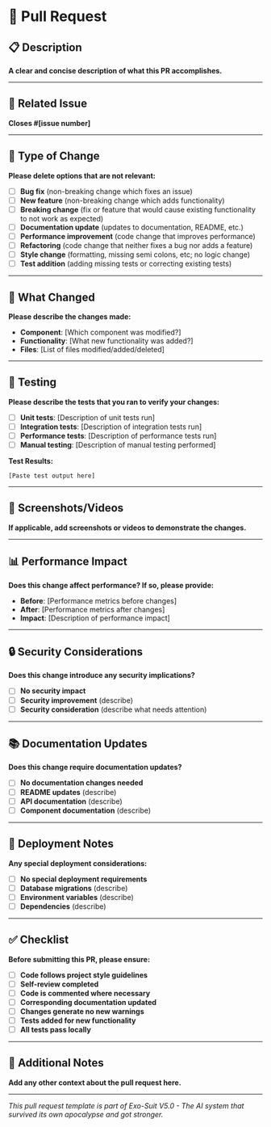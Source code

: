 # 🔄 Pull Request

## 📋 **Description**

**A clear and concise description of what this PR accomplishes.**

---

## 🔗 **Related Issue**

**Closes #[issue number]**

---

## 🧪 **Type of Change**

**Please delete options that are not relevant:**

- [ ] **Bug fix** (non-breaking change which fixes an issue)
- [ ] **New feature** (non-breaking change which adds functionality)
- [ ] **Breaking change** (fix or feature that would cause existing functionality to not work as expected)
- [ ] **Documentation update** (updates to documentation, README, etc.)
- [ ] **Performance improvement** (code change that improves performance)
- [ ] **Refactoring** (code change that neither fixes a bug nor adds a feature)
- [ ] **Style change** (formatting, missing semi colons, etc; no logic change)
- [ ] **Test addition** (adding missing tests or correcting existing tests)

---

## 🎯 **What Changed**

**Please describe the changes made:**

- **Component**: [Which component was modified?]
- **Functionality**: [What new functionality was added?]
- **Files**: [List of files modified/added/deleted]

---

## 🧪 **Testing**

**Please describe the tests that you ran to verify your changes:**

- [ ] **Unit tests**: [Description of unit tests run]
- [ ] **Integration tests**: [Description of integration tests run]
- [ ] **Performance tests**: [Description of performance tests run]
- [ ] **Manual testing**: [Description of manual testing performed]

**Test Results:**
```
[Paste test output here]
```

---

## 📸 **Screenshots/Videos**

**If applicable, add screenshots or videos to demonstrate the changes.**

---

## 📊 **Performance Impact**

**Does this change affect performance? If so, please provide:**

- **Before**: [Performance metrics before changes]
- **After**: [Performance metrics after changes]
- **Impact**: [Description of performance impact]

---

## 🔒 **Security Considerations**

**Does this change introduce any security implications?**

- [ ] **No security impact**
- [ ] **Security improvement** (describe)
- [ ] **Security consideration** (describe what needs attention)

---

## 📚 **Documentation Updates**

**Does this change require documentation updates?**

- [ ] **No documentation changes needed**
- [ ] **README updates** (describe)
- [ ] **API documentation** (describe)
- [ ] **Component documentation** (describe)

---

## 🚀 **Deployment Notes**

**Any special deployment considerations:**

- [ ] **No special deployment requirements**
- [ ] **Database migrations** (describe)
- [ ] **Environment variables** (describe)
- [ ] **Dependencies** (describe)

---

## ✅ **Checklist**

**Before submitting this PR, please ensure:**

- [ ] **Code follows project style guidelines**
- [ ] **Self-review completed**
- [ ] **Code is commented where necessary**
- [ ] **Corresponding documentation updated**
- [ ] **Changes generate no new warnings**
- [ ] **Tests added for new functionality**
- [ ] **All tests pass locally**

---

## 📝 **Additional Notes**

**Add any other context about the pull request here.**

---

*This pull request template is part of Exo-Suit V5.0 - The AI system that survived its own apocalypse and got stronger.*
